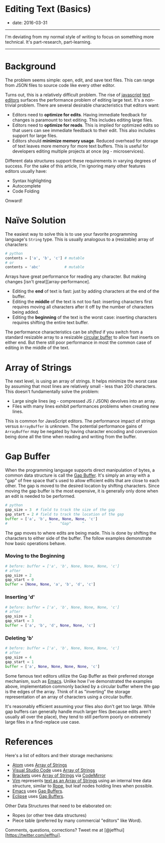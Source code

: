 # Editing Text (Basics)

- date: 2016-03-31

---------

I'm deviating from my normal style of writing to focus on something more technical. It's part-research, part-learning.

--------

# Background

The problem seems simple: open, edit, and save text files. This can range from JSON files to source code like every other editor.

Turns out, this is a relatively difficult problem. The rise of [javascript](https://atom.io "Github Atom") [text](https://code.visualstudio.com/ "Microsoft Visual Studio Code") [editors](http://brackets.io/ "Adobe Brackets") surfaces the performance problem of editing large text. It's a non-trivial problem. There are several desirable characteristics that editors want:

- Editors need to **optimize for edits**. Having immediate feedback for changes is paramount to text editing. This includes editing large files.
- Editors need to **optimize for reads**. This is implied for optimized edits so that users can see immediate feedback to their edit. This also includes support for large files.
- Editors should **minimize memory usage**. Reduced overhead for storage of text leaves more memory for more text buffers. This is useful for developers editing multiple projects at once (eg - microservices).

Different data structures support these requirements in varying degrees of success. For the sake of this article, I'm ignoring many other features editors usually have:

- Syntax highlighting
- Autocomplete
- Code Folding

Onward!

# Naïve Solution

The easiest way to solve this is to use your favorite programming language's `String` type. This is usually analogous to a (resizable) array of characters:

``` python
# python
contents = ['a', 'b', 'c'] # mutable
# or
contents = 'abc'           # mutable
```
Arrays have great performance for reading any character. But making changes [isn't great][array-performance].

- Editing the **end** of text is fast: just by adding characters at the end of the buffer.
- Editing the **middle** of the text is not too fast: inserting characters first requires moving all characters after it off by the number of characters being added.
- Editing the **beginning** of the text is the worst case: inserting characters requires shifting the entire text buffer.

The performance characteristics can be *shifted* if you switch from a standard resizable array to a resizable [circular buffer](https://en.wikipedia.org/wiki/Circular_buffer "Wikipedia: Circular Buffer") to allow fast inserts on either end. But there still poor performance in most the common case of editing in the middle of the text.

# Array of Strings

The next level, is using an array of strings. It helps minimize the worst case by assuming that most lines are relatively small - less than 200 characters. This doesn't fundamentally solve the problem:

- Large single lines (eg - compressed JS / JSON) devolves into an array.
- Files with many lines exhibit performances problems when creating new lines.

This is common for JavaScript editors. The performance impact of strings versus `ArrayBuffer` is unknown. The potential performance gains of `ArrayBuffer` may be negated by having character encoding and conversion being done all the time when reading and writing from the buffer.

# Gap Buffer

When the programming language supports direct manipulation of bytes, a common data structure is call the [Gap Buffer](https://en.wikipedia.org/wiki/Gap_buffer "Wikipedia: Gap Buffer"). It's simply an array with a "gap" of free space that's used to allow efficient edits that are close to each other. The gap is moved to the desired location by shifting characters. Since moving the gap buffer is the most expensive, it is generally only done when an edit is needed to be performed.

``` python
# python
gap_size = 3  # field to track the size of the gap
gap_start = 2 # field to track the location of the gap
buffer = ['a', 'b', None, None, None, 'c']
#                   ^    "Gap"     ^
```
The gap moves to where edits are being made. This is done by shifting the characters to either side of the buffer. The follow examples demonstrate how basic operations behave.

### Moving to the Beginning

``` python
# before: buffer = ['a', 'b', None, None, None, 'c']
# after
gap_size = 2
gap_start = 0
buffer = [None, None, 'a', 'b', 'd', 'c']
```
### Inserting 'd'

``` python
# before: buffer = ['a', 'b', None, None, None, 'c']
# after
gap_size = 2
gap_start = 3
buffer = ['a', 'b', 'd', None, None, 'c']
```
### Deleting 'b'

``` python
# before: buffer = ['a', 'b', None, None, None, 'c']
# after
gap_size = 4
gap_start = 1
buffer = ['a', None, None, None, None, 'c']
```
Some famous text editors utilize the Gap Buffer as their preferred storage mechanism, such as [Emacs](https://www.gnu.org/software/emacs/). Unlike how I've demonstrated the examples above, implementation commonly backed by a circular buffer where the gap is the edges of the array. Think of it as "inverting" the storage representation of an array of characters using a circular buffer.

It's reasonably efficient assuming your files also don't get too large. While gap buffers can generally handle much larger files (because edits aren't usually all over the place), they tend to still perform poorly on extremely large files in a find-replace use case.

# References

Here's a list of editors and their storage mechanisms:

- [Atom](https://atom.io "Github Atom") uses [Array of Strings](https://github.com/atom/text-buffer/blob/master/src/text-buffer.coffee)
- [Visual Studio Code](https://code.visualstudio.com/ "Microsoft Visual Studio Code") uses [Array of Strings](https://github.com/Microsoft/vscode/blob/90eed31518ac40f9b038d85952e6320f79a51dc3/src/vs/editor/common/model/textModel.ts)
- [Brackets](http://brackets.io/ "Adobe Brackets") uses [Array of Strings](https://github.com/codemirror/CodeMirror/blob/master/lib/codemirror.js#L7256-L7260) via [CodeMirror](https://codemirror.net/)
- [Vim](http://www.vim.org/) represents [text as an Array of Strings](https://github.com/vim/vim/blob/master/src/memline.c) using an internal tree data structure, similar to [Rope](https://en.wikipedia.org/wiki/Rope_(data_structure)), but leaf nodes holding lines when possible.
- [Emacs](https://www.gnu.org/software/emacs/) uses [Gap Buffers](https://www.gnu.org/software/emacs/manual/html_node/elisp/Buffer-Gap.html).
- [Eclipse](https://eclipse.org/) uses [Gap Buffers](https://github.com/eclipse/eclipse.platform.text/blob/master/org.eclipse.text/src/org/eclipse/jface/text/GapTextStore.java).

Other Data Structures that need to be elaborated on:

- Ropes (or other tree data structures)
- Piece table (preferred by many commercial "editors" like Word).

Comments, questions, corrections? Tweet me at [@jeffhui][https://twitter.com/jeffhui].
